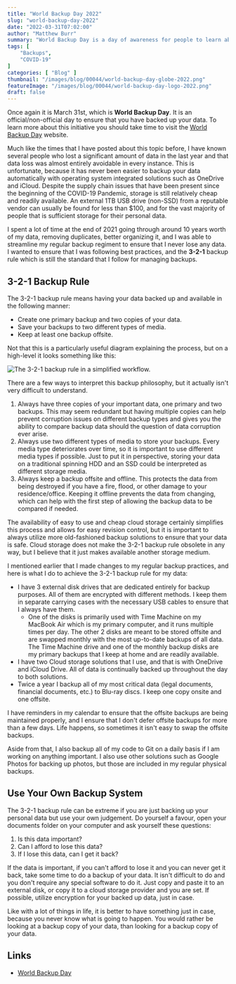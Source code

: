 ```yaml
---
title: "World Backup Day 2022"
slug: "world-backup-day-2022"
date: "2022-03-31T07:02:00"
author: "Matthew Burr"
summary: "World Backup Day is a day of awareness for people to learn about the importance of regular backups of their important data."
tags: [
    "Backups",
    "COVID-19"
]
categories: [ "Blog" ]
thumbnail: "/images/blog/00044/world-backup-day-globe-2022.png"
featureImage: "/images/blog/00044/world-backup-day-logo-2022.png"
draft: false
---
```


Once again it is March 31st, which is **World Backup Day**. It is an official/non-official day to ensure that you have backed up your data. To learn more about this initiative you should take time to visit the [World Backup Day](https://www.worldbackupday.com/) website.

Much like the times that I have posted about this topic before, I have known several people who lost a significant amount of data in the last year and that data loss was almost entirely avoidable in every instance. This is unfortunate, because it has never been easier to backup your data automatically with operating system integrated solutions such as OneDrive and iCloud. Despite the supply chain issues that have been present since the beginning of the COVID-19 Pandemic, storage is still relatively cheap and readily available. An external 1TB USB drive (non-SSD) from a reputable vendor can usually be found for less than $100, and for the vast majority of people that is sufficient storage for their personal data.

I spent a lot of time at the end of 2021 going through around 10 years worth of my data, removing duplicates, better organizing it, and I was able to streamline my regular backup regiment to ensure that I never lose any data. I wanted to ensure that I was following best practices, and the **3-2-1** backup rule which is still the standard that I follow for managing backups.

## 3-2-1 Backup Rule ##

The 3-2-1 backup rule means having your data backed up and available in the following manner:

* Create one primary backup and two copies of your data.
* Save your backups to two different types of media.
* Keep at least one backup offsite.

Not that this is a particularly useful diagram explaining the process, but on a high-level it looks something like this:

![The 3-2-1 backup rule in a simplified workflow.](/images/blog/00044/321-backup-rule.png)

There are a few ways to interpret this backup philosophy, but it actually isn't very difficult to understand.

1. Always have three copies of your important data, one primary and two backups. This may seem redundant but having multiple copies can help prevent corruption issues on different backup types and gives you the ability to compare backup data should the question of data corruption ever arise.
2. Always use two different types of media to store your backups. Every media type deteriorates over time, so it is important to use different media types if possible. Just to put it in perspective, storing your data on a traditional spinning HDD and an SSD could be interpreted as different storage media.
3. Always keep a backup offsite and offline. This protects the data from being destroyed if you have a fire, flood, or other damage to your residence/office. Keeping it offline prevents the data from changing, which can help with the first step of allowing the backup data to be compared if needed.

The availability of easy to use and cheap cloud storage certainly simplifies this process and allows for easy revision control, but it is important to always utilize more old-fashioned backup solutions to ensure that your data is safe. Cloud storage does not make the 3-2-1 backup rule obsolete in any way, but I believe that it just makes available another storage medium.

I mentioned earlier that I made changes to my regular backup practices, and here is what I do to achieve the 3-2-1 backup rule for my data:

* I have 3 external disk drives that are dedicated entirely for backup purposes. All of them are encrypted with different methods. I keep them in separate carrying cases with the necessary USB cables to ensure that I always have them.
  * One of the disks is primarily used with Time Machine on my MacBook Air which is my primary computer, and it runs multiple times per day. The other 2 disks are meant to be stored offsite and are swapped monthly with the most up-to-date backups of all data. The Time Machine drive and one of the monthly backup disks are my primary backups that I keep at home and are readily available.
* I have two Cloud storage solutions that I use, and that is with OneDrive and iCloud Drive. All of data is continually backed up throughout the day to both solutions.
* Twice a year I backup all of my most critical data (legal documents, financial documents, etc.) to Blu-ray discs. I keep one copy onsite and one offsite.

I have reminders in my calendar to ensure that the offsite backups are being maintained properly, and I ensure that I don't defer offsite backups for more than a few days. Life happens, so sometimes it isn't easy to swap the offsite backups.

Aside from that, I also backup all of my code to Git on a daily basis if I am working on anything important. I also use other solutions such as Google Photos for backing up photos, but those are included in my regular physical backups.

## Use Your Own Backup System ##

The 3-2-1 backup rule can be extreme if you are just backing up your personal data but use your own judgement. Do yourself a favour, open your documents folder on your computer and ask yourself these questions:

1. Is this data important?
2. Can I afford to lose this data?
3. If I lose this data, can I get it back?

If the data is important, if you can't afford to lose it and you can never get it back, take some time to do a backup of your data. It isn't difficult to do and you don't require any special software to do it. Just copy and paste it to an external disk, or copy it to a cloud storage provider and you are set. If possible, utilize encryption for your backed up data, just in case.

Like with a lot of things in life, it is better to have something just in case, because you never know what is going to happen. You would rather be looking at a backup copy of your data, than looking for a backup copy of your data.

## Links ##

* [World Backup Day](https://www.worldbackupday.com/)
